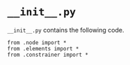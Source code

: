 # `__init__.py`

`__init__.py` contains the following code.

```{code-cell} ipython3
from .node import *
from .elements import *
from .constrainer import *
```
